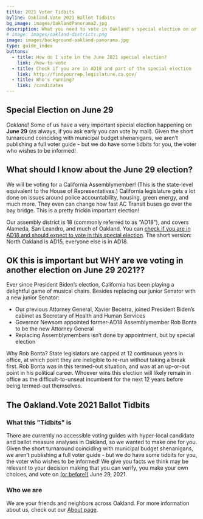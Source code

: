 ```yaml
---
title: 2021 Voter Tidbits
byline: Oakland.Vote 2021 Ballot Tidbits
bg_image: images/OaklandPanorama2.jpg
description: What you need to vote in Oakland's special election on or before June 29, 2021.
# image: images/oakland-districts.png
image: images/background-oakland-panorama.jpg 
type: guide_index
buttons:
  - title: How do I vote in the June 2021 special election?
    link: /how-to-vote
  - title: Check if you are in AD18 and part of the special election
    link: http://findyourrep.legislature.ca.gov/
  - title: Who's running?
    link: /candidates
---
```


## Special Election on June 29

*Oakland!*  Some of us have a very important special election happening on **June 29** (as always, if you ask early you can vote by mail).  Given the short turnaround coinciding with municipal budget shenanigans, we aren’t publishing a full voter guide - but we do have some tidbits for you, the voter who wishes to be informed!


## What should I know about the June 29 election?

We will be voting for a California Assemblymember!  (This is the state-level equivalent to the House of Representatives.)  California legislature gets a lot done on issues around police accountability, housing, green energy, and much more.  They even can change how fast AC Transit buses go over the bay bridge.  This is a pretty frickin important election!

Our assembly district is 18 (commonly referred to as “AD18”), and covers Alameda, San Leandro, and much of Oakland. You can [check if you are in AD18 and should expect to vote in this special election](http://findyourrep.legislature.ca.gov/). The short version: North Oakland is AD15, everyone else is in AD18.

## OK this is important but WHY are we voting in another election on June 29 2021??

Ever since President Biden’s election, California has been playing a delightful game of musical chairs.  Besides replacing our junior Senator with a new junior Senator:

- Our previous Attorney General, Xavier Becerra, joined President Biden’s cabinet as Secretary of Health and Human Services
- Governor Newsom appointed former-AD18 Assemblymember Rob Bonta to be the new Attorney General
- Replacing Assemblymembers isn’t done by appointment, but by special election

Why Rob Bonta?  State legislators are capped at 12 continuous years in office, at which point they are ineligible to re-run without taking a break first.  Rob Bonta was in this termed-out situation, and was at an up-or-out point in his political career.  Whoever wins this election will likely remain in office as the difficult-to-unseat incumbent for the next 12 years before being termed-out themselves.

## The Oakland.Vote 2021 Ballot Tidbits

### What this "Tidbits" is

There are currently no accessible voting guides with hyper-local candidate and ballot measure analyses in Oakland, so we wanted to make one for you. Given the short turnaround coinciding with municipal budget shenanigans, we aren’t publishing a full voter guide - but we do have some tidbits for you, the voter who wishes to be informed! We give you facts we think may be relevant to your decision making that you can verify, you make your own choices, and vote on [(or before!)](https://www.oakmtg.club/how-to-vote/) June 29, 2021.

### **Who we are**

We are your friends and neighbors across Oakland. For more information about us, check out our [About page](/about).

